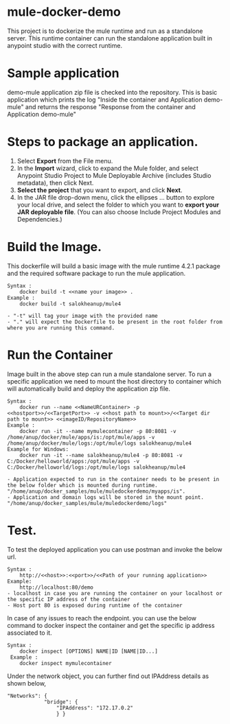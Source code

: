 # mule-docker-demo
This project is to dockerize the mule runtime and run as a standalone server. This runtime container can run the standalone application built in anypoint studio with the correct runtime.

# Sample application 
demo-mule application zip file is checked into the repository. 
This is basic application which prints the log "Inside the container and Application demo-mule" and returns the response "Response from the container and Application demo-mule"

# Steps to package an application.
1. Select **Export** from the File menu.
2. In the **Import** wizard, click to expand the Mule folder, and select Anypoint Studio Project to Mule Deployable Archive (includes Studio metadata), then click Next.
3. **Select the project** that you want to export, and click **Next**.
4. In the JAR file drop-down menu, click the ellipses ... button to explore your local drive, and select the folder to which you want to **export your JAR deployable file**. (You can also choose Include Project Modules and Dependencies.)

# Build the Image.
This dockerfile will build a basic image with the mule runtime 4.2.1 package and the required software package to run the mule application.

    Syntax : 
        docker build -t <<name your image>> .
    Example :
        docker build -t salokheanup/mule4 
    
    - "-t" will tag your image with the provided name 
    - "." will expect the Dockerfile to be present in the root folder from where you are running this command.
    
# Run the Container
Image built in the above step can run a mule standalone server. To run a specific application we need to mount the host directory to container which will automatically build and deploy the application zip file. 

    Syntax :
        docker run --name <<NameURContainer> -p <<hostport>>/<<TargetPort>> -v <<host path to mount>>/<<Target dir path to mount>> <<imageID/RepositoryName>>
    Example : 
        docker run -it --name mymulecontainer -p 80:8081 -v /home/anup/docker/mule/apps/is:/opt/mule/apps -v /home/anup/docker/mule/logs:/opt/mule/logs salokheanup/mule4
    Example for Windows:
        docker run -it --name salokheanup/mule4 -p 80:8081 -v C:/Docker/helloworld/apps:/opt/mule/apps -v C:/Docker/helloworld/logs:/opt/mule/logs salokheanup/mule4
    
    - Application expected to run in the container needs to be present in the below folder which is mounted during runtime. "/home/anup/docker_samples/mule/muledockerdemo/myapps/is".
    - Application and domain logs will be stored in the mount point. "/home/anup/docker_samples/mule/muledockerdemo/logs"
# Test. 
To test the deployed application you can use postman and invoke the below url. 

    Syntax :
        http://<<host>>:<<port>>/<<Path of your running application>>
    Example:
        http://localhost:80/demo
    - localhost in case you are running the container on your localhost or the specific IP address of the container
    - Host port 80 is exposed during runtime of the container

In case of any issues to reach the endpoint. you can use the below command to docker inspect the container and get the specific ip address associated to it.

    Syntax :
        docker inspect [OPTIONS] NAME|ID [NAME|ID...]
     Example : 
        docker inspect mymulecontainer
        
Under the network object, you can further find out IPAddress details as shown below, 

    "Networks": {
                "bridge": {
                    "IPAddress": "172.17.0.2"
                    } }
